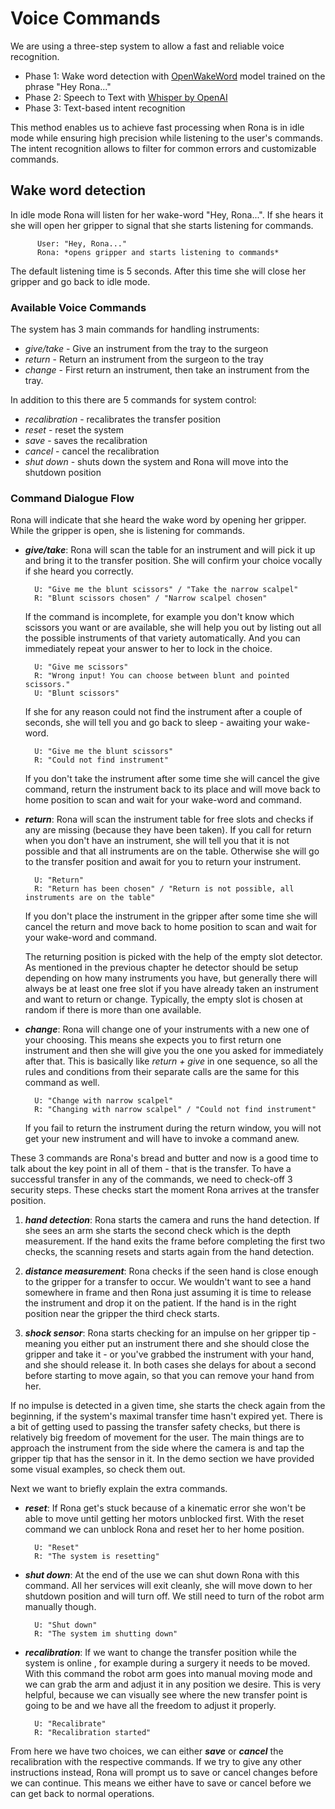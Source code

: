# Voice Commands

We are using a three-step system to allow a fast and reliable voice recognition. 
- Phase 1: Wake word detection with [OpenWakeWord](https://github.com/dscripka/openWakeWord) model trained on the phrase "Hey Rona..."
- Phase 2: Speech to Text with [Whisper by OpenAI](https://openai.com/research/whisper)
- Phase 3: Text-based intent recognition

This method enables us to achieve fast processing when Rona is in idle mode while ensuring high precision while listening to the user's commands. 
The intent recognition allows to filter for common errors and customizable commands.

## Wake word detection
In idle mode Rona will listen for her wake-word "Hey, Rona...". If she hears it she will open her gripper to signal that she starts listening for commands. 

          User: "Hey, Rona..."
          Rona: *opens gripper and starts listening to commands* 

The default listening time is 5 seconds. 
After this time she will close her gripper and go back to idle mode.

### Available Voice Commands
The system has 3 main commands for handling instruments: 
- *give/take* - Give an instrument from the tray to the surgeon
- *return* - Return an instrument from the surgeon to the tray
- *change* - First return an instrument, then take an instrument from the tray.

In addition to this there are 5 commands for system control:
- *recalibration* - recalibrates the transfer position
- *reset* - reset the system
- *save* - saves the recalibration
- *cancel* - cancel the recalibration
- *shut down* - shuts down the system and Rona will move into the shutdown position

### Command Dialogue Flow


Rona will indicate that she heard the wake word by opening her gripper. While the gripper is open, she is listening for commands. 
* ***give/take***: Rona will scan the table for an instrument and will pick it up and bring it to the  transfer position. She will confirm your choice vocally if she heard you correctly.

        U: "Give me the blunt scissors" / "Take the narrow scalpel"
        R: "Blunt scissors chosen" / "Narrow scalpel chosen"

    If the command is incomplete, for example you don't know which scissors you want or are available, she will help you out by listing out all the possible instruments of that variety automatically. And you can immediately repeat your answer to her to lock in the choice.

        U: "Give me scissors"
        R: "Wrong input! You can choose between blunt and pointed scissors."
        U: "Blunt scissors"

    If she for any reason could not find the instrument after a couple of seconds, she will tell you and go back to sleep - awaiting your wake-word.

        U: "Give me the blunt scissors"
        R: "Could not find instrument"

    If you don't take the instrument after some time she will cancel the give command, return the instrument back to its place and will move back to home position to scan and wait for your wake-word and command. 

    
* ***return***: Rona will scan the instrument table for free slots and checks if any are missing (because they have been taken). If you call for return when you don't have an instrument, she will tell you that it is not possible and that all instruments are on the table. Otherwise she will go to the transfer position and await for you to return your instrument.

        U: "Return"
        R: "Return has been chosen" / "Return is not possible, all instruments are on the table"

    If you don't place the instrument in the gripper after some time she will cancel the return and move back to home position to scan and wait for your wake-word and command. 

    The returning position is picked with the help of the empty slot detector. As mentioned in the previous chapter he detector should be setup depending on how many instruments you have, but generally there will always be at least one free slot if you have already taken an instrument and want to return or change. Typically, the empty slot is chosen at random if there is more than one available.
    

* ***change***: Rona will change one of your instruments with a new one of your choosing. This means she expects you to first return one instrument and then she will give you the one you asked for immediately after that. This is basically like *return + give* in one sequence, so all the rules and conditions from their separate calls are the same for this command as well.

        U: "Change with narrow scalpel"
        R: "Changing with narrow scalpel" / "Could not find instrument"

    If you fail to return the instrument during the return window, you will not get your new instrument and will have to invoke a command anew.


These 3 commands are Rona's bread and butter and now is a good time to talk about the key point in all of them - that is the transfer. To have a successful transfer in any of the commands, we need to check-off 3 security steps. These checks start the moment Rona arrives at the transfer position.

   1. ***hand detection***: Rona starts the camera and runs the hand detection. If she sees an arm she starts the second check which is the depth measurement. If the hand exits the frame before completing the first two checks, the scanning resets and starts again from the hand detection.

   2. ***distance measurement***: Rona checks if the seen hand is close enough to the gripper for a transfer to occur. We wouldn't want to see a hand somewhere in frame and then Rona just assuming it is time to release the instrument and drop it on the patient. If the hand is in the right position near the gripper the third check starts.

   3. ***shock sensor***: Rona starts checking for an impulse on her gripper tip - meaning you either put an instrument there and she should close the gripper and take it - or you've grabbed the instrument with your hand, and she should release it. In both cases she delays for about a second before starting to move again, so that you can remove your hand from her. 
   
If no impulse is detected in a given time, she starts the check again from the beginning, if the system's maximal transfer time hasn't expired yet. There is a bit of getting used to passing the transfer safety checks, but there is relatively big freedom of movement for the user. The main things are to approach the instrument from the side where the camera is and tap the gripper tip that has the sensor in it. In the demo section we have provided some visual examples, so check them out.


Next we want to briefly explain the extra commands.

* ***reset***: If Rona get's stuck because of a kinematic error she won't be able to move until getting her motors unblocked first. With the reset command we can unblock Rona and reset her to her home position.

        U: "Reset"
        R: "The system is resetting"

* ***shut down***: At the end of the use we can shut down Rona with this command. All her services will exit cleanly, she will move down to her shutdown position and will turn off. We still need to turn of the robot arm manually though.

        U: "Shut down"
        R: "The system im shutting down"

* ***recalibration***: If we want to change the transfer position while the system is online , for example during a surgery it needs to be moved. With this command the robot arm goes into manual moving mode and we can grab the arm and adjust it in any position we desire. This is very helpful, because we can visually see where the new transfer point is going to be and we have all the freedom to adjust it properly.

        U: "Recalibrate"
        R: "Recalibration started"

From here we have two choices, we can either ***save*** or ***cancel*** the recalibration with the respective commands. If we try to give any other instructions instead, Rona will prompt us to save or cancel changes before we can continue. This means we either have to save or cancel before we can get back to normal operations.